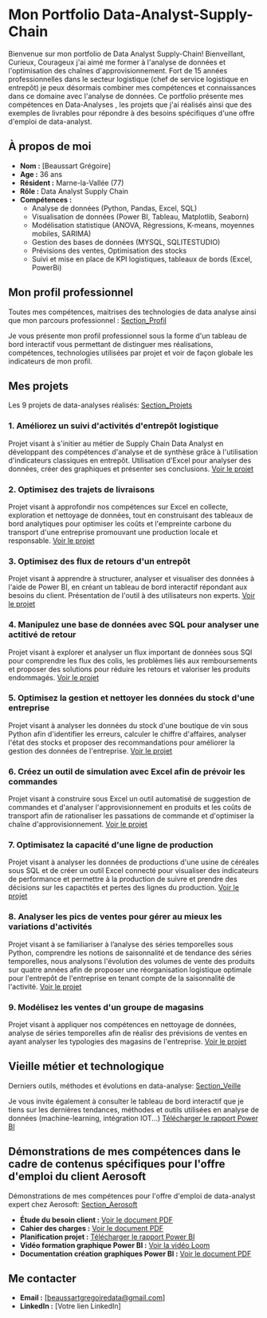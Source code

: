 # Mon Portfolio Data-Analyst-Supply-Chain

Bienvenue sur mon portfolio de Data Analyst Supply-Chain!
Bienveillant, Curieux, Courageux j'ai aimé me former à  l'analyse de données et l'optimisation des chaînes d'approvisionnement. Fort de 15 années professionnelles dans le secteur logistique (chef de service logistique en entrepôt) je peux désormais combiner mes compétences et connaissances dans ce domaine avec l'analyse de données. Ce portfolio présente mes compétences en Data-Analyses , les projets que j'ai réalisés ainsi que des exemples de livrables pour répondre à des besoins spécifiques d'une offre d'emploi de data-analyst.


## À propos de moi
- **Nom :** [Beaussart Grégoire]
- **Age :** 36 ans
- **Résident :** Marne-la-Vallée (77)
- **Rôle :** Data Analyst Supply Chain
- **Compétences :**
  - Analyse de données (Python, Pandas, Excel, SQL)
  - Visualisation de données (Power BI, Tableau, Matplotlib, Seaborn)
  - Modélisation statistique (ANOVA, Régressions, K-means, moyennes mobiles, SARIMA)
  - Gestion des bases de données (MYSQL, SQLITESTUDIO)
  - Prévisions des ventes, Optimisation des stocks
  - Suivi et mise en place de KPI logistiques, tableaux de bords (Excel, PowerBi)

## Mon profil professionnel

Toutes mes compétences, maitrises des technologies de data analyse ainsi que mon parcours professionnel : 
[Section_Profil](https://github.com/gregoiredata/Mon-Portfolio-Data-Analyst-Supply-Chain/blob/main/profil_professionnel.md)

Je vous présente mon profil professionnel sous la forme d'un tableau de bord interactif vous permettant de distinguer mes réalisations, compétences, technologies utilisées par projet et voir de façon globale les indicateurs de mon profil.


## Mes projets

Les 9 projets de data-analyses réalisés:
[Section_Projets](https://github.com/gregoiredata/Mon-Portfolio-Data-Analyst-Supply-Chain/blob/main/projet.md)

### 1. Améliorez un suivi d'activités d'entrepôt logistique
Projet visant à s'initier au métier de Supply Chain Data Analyst en développant des compétences d'analyse et de synthèse grâce à l'utilisation d'indicateurs classiques en entrepôt.
Utilisation d'Excel pour analyser des données, créer des graphiques et présenter ses conclusions.
[Voir le projet](lien-vers-le-fichier-ou-le-repository-du-projet)

### 2. Optimisez des trajets de livraisons
Projet visant à approfondir nos compétences sur Excel en collecte, exploration et nettoyage de données, tout en construisant des tableaux de bord analytiques pour optimiser les coûts et l'empreinte carbone du transport d'une entreprise promouvant une production locale et responsable.
[Voir le projet](lien-vers-le-fichier-ou-le-repository-du-projet)

### 3. Optimisez des flux de retours d'un entrepôt
Projet visant à apprendre à structurer, analyser et visualiser des données à l'aide de Power BI, en créant un tableau de bord interactif répondant aux besoins du client. Présentation de l'outil à des utilisateurs non experts.
[Voir le projet](lien-vers-le-fichier-ou-le-repository-du-projet)

### 4. Manipulez une base de données avec SQL pour analyser une actitivé de retour
Projet visant à explorer et analyser un flux important de données sous SQl pour comprendre les flux des colis, les problèmes liés aux remboursements et proposer des solutions pour réduire les retours et valoriser les produits endommagés.
[Voir le projet](lien-vers-le-fichier-ou-le-repository-du-projet)

### 5. Optimisez la gestion et nettoyer les données du stock d'une entreprise
Projet visant à analyser les données du stock d'une boutique de vin sous Python afin d'identifier les erreurs, calculer le chiffre d'affaires, analyser l'état des stocks et proposer des recommandations pour améliorer la gestion des données de l'entreprise.
[Voir le projet](lien-vers-le-fichier-ou-le-repository-du-projet)

### 6. Créez un outil de simulation avec Excel afin de prévoir les commandes
Projet visant à construire sous Excel un outil automatisé de suggestion de commandes et d'analyser l'approvisionnement en produits et les coûts de transport afin de rationaliser les passations de commande et d'optimiser la chaîne d'approvisionnement.
[Voir le projet](lien-vers-le-fichier-ou-le-repository-du-projet)

### 7. Optimisatez la capacité d'une ligne de production
Projet visant à analyser les données de productions d'une usine de céréales sous SQL et de créer un outil Excel connecté pour visualiser des indicateurs de performance et permettre à la production de suivre et prendre des décisions sur les capactités et pertes des lignes du production.
[Voir le projet](lien-vers-le-fichier-ou-le-repository-du-projet)

### 8. Analyser les pics de ventes pour gérer au mieux les variations d'activités
Projet visant à  se familiariser à l’analyse des séries temporelles sous Python, comprendre les notions de saisonnalité et de tendance des séries temporelles, nous analysons l'évolution des volumes de vente des produits sur quatre années afin de proposer une réorganisation logistique optimale pour l'entrepôt de l'entreprise en tenant compte de la saisonnalité de l'activité.
[Voir le projet](lien-vers-le-fichier-ou-le-repository-du-projet)

### 9. Modélisez les ventes d'un groupe de magasins
Projet visant à appliquer nos compétences en nettoyage de données, analyse de séries temporelles afin de réalisr des prévisions de ventes en ayant analyser les typologies des magasins de l'entreprise.
[Voir le projet](lien-vers-le-fichier-ou-le-repository-du-projet)

## Vieille métier et technologique

Derniers outils, méthodes et évolutions en data-analyse:
[Section_Veille](https://github.com/gregoiredata/Mon-Portfolio-Data-Analyst-Supply-Chain/blob/main/veille_m%C3%A9tier_technologique.md)

Je vous invite également à consulter le tableau de bord interactif que je tiens  sur les dernières tendances, méthodes et outils utilisées en analyse de données (machine-learning, intégration IOT...)
[Télécharger le rapport Power BI](https://github.com/gregoiredata/Mon-Portfolio-Data-Analyst-Supply-Chain/blob/main/05B_tableaux_bords_veille_metier.pbix)

## Démonstrations de mes compétences dans le cadre de contenus spécifiques pour l'offre d'emploi du client Aerosoft

Démonstrations de mes compétences pour l'offre d'emploi de data-analyst expert chez Aerosoft:
[Section_Aerosoft](https://github.com/gregoiredata/Mon-Portfolio-Data-Analyst-Supply-Chain/blob/main/demonstration_competences_candidature_offre_d_emploi_aerosoft.md)

- **Étude du besoin client :** [Voir le document PDF](https://github.com/gregoiredata/Mon-Portfolio-Data-Analyst-Supply-Chain/blob/main/2_%20Analyse_des_besoins_client..pdf)
- **Cahier des charges :** [Voir le document PDF](https://github.com/gregoiredata/Mon-Portfolio-Data-Analyst-Supply-Chain/blob/main/3_Cahier_des_charges_Portfolio.pdf)
- **Planification projet :** [Télécharger le rapport Power BI](https://github.com/gregoiredata/Mon-Portfolio-Data-Analyst-Supply-Chain/blob/main/04_diagramme_Gantt_PowerBI_projet.pbix)
- **Vidéo formation graphique Power BI :** [Voir la vidéo Loom](https://www.loom.com/share/c7f0cb9a25624441b40aba3b2a248ea1?sid=004657ff-233e-4223-abe8-be169e6eb7d0)
- **Documentation création graphiques Power BI :** [Voir le document PDF](https://github.com/gregoiredata/Mon-Portfolio-Data-Analyst-Supply-Chain/blob/main/07_Proc%C3%A9dure_cre%CC%81ation_de_graphiques_avec_PowerBI.pdf)

## Me contacter
- **Email :** [beaussartgregoiredata@gmail.com]
- **LinkedIn :** [Votre lien LinkedIn]
